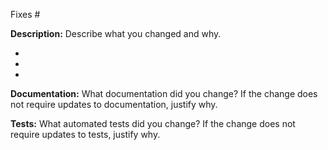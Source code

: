 Fixes #

**Description:**
Describe what you changed and why.

-
-
-

**Documentation:**
What documentation did you change?
If the change does not require updates to documentation, justify why.

**Tests:**
What automated tests did you change?
If the change does not require updates to tests, justify why.
